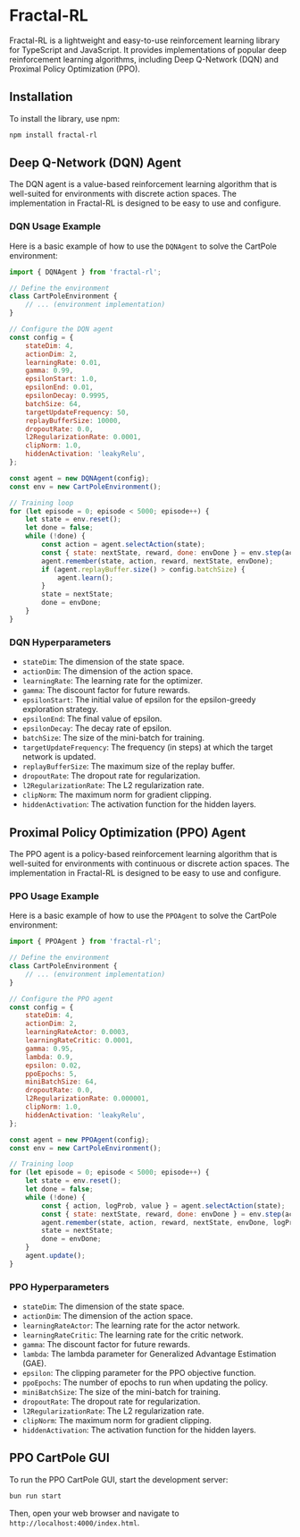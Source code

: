 # Fractal-RL

Fractal-RL is a lightweight and easy-to-use reinforcement learning library for TypeScript and JavaScript. It provides implementations of popular deep reinforcement learning algorithms, including Deep Q-Network (DQN) and Proximal Policy Optimization (PPO).

## Installation

To install the library, use npm:

```bash
npm install fractal-rl
```

## Deep Q-Network (DQN) Agent

The DQN agent is a value-based reinforcement learning algorithm that is well-suited for environments with discrete action spaces. The implementation in Fractal-RL is designed to be easy to use and configure.

### DQN Usage Example

Here is a basic example of how to use the `DQNAgent` to solve the CartPole environment:

```javascript
import { DQNAgent } from 'fractal-rl';

// Define the environment
class CartPoleEnvironment {
    // ... (environment implementation)
}

// Configure the DQN agent
const config = {
    stateDim: 4,
    actionDim: 2,
    learningRate: 0.01,
    gamma: 0.99,
    epsilonStart: 1.0,
    epsilonEnd: 0.01,
    epsilonDecay: 0.9995,
    batchSize: 64,
    targetUpdateFrequency: 50,
    replayBufferSize: 10000,
    dropoutRate: 0.0,
    l2RegularizationRate: 0.0001,
    clipNorm: 1.0,
    hiddenActivation: 'leakyRelu',
};

const agent = new DQNAgent(config);
const env = new CartPoleEnvironment();

// Training loop
for (let episode = 0; episode < 5000; episode++) {
    let state = env.reset();
    let done = false;
    while (!done) {
        const action = agent.selectAction(state);
        const { state: nextState, reward, done: envDone } = env.step(action);
        agent.remember(state, action, reward, nextState, envDone);
        if (agent.replayBuffer.size() > config.batchSize) {
            agent.learn();
        }
        state = nextState;
        done = envDone;
    }
}
```

### DQN Hyperparameters

-   `stateDim`: The dimension of the state space.
-   `actionDim`: The dimension of the action space.
-   `learningRate`: The learning rate for the optimizer.
-   `gamma`: The discount factor for future rewards.
-   `epsilonStart`: The initial value of epsilon for the epsilon-greedy exploration strategy.
-   `epsilonEnd`: The final value of epsilon.
-   `epsilonDecay`: The decay rate of epsilon.
-   `batchSize`: The size of the mini-batch for training.
-   `targetUpdateFrequency`: The frequency (in steps) at which the target network is updated.
-   `replayBufferSize`: The maximum size of the replay buffer.
-   `dropoutRate`: The dropout rate for regularization.
-   `l2RegularizationRate`: The L2 regularization rate.
-   `clipNorm`: The maximum norm for gradient clipping.
-   `hiddenActivation`: The activation function for the hidden layers.

## Proximal Policy Optimization (PPO) Agent

The PPO agent is a policy-based reinforcement learning algorithm that is well-suited for environments with continuous or discrete action spaces. The implementation in Fractal-RL is designed to be easy to use and configure.

### PPO Usage Example

Here is a basic example of how to use the `PPOAgent` to solve the CartPole environment:

```javascript
import { PPOAgent } from 'fractal-rl';

// Define the environment
class CartPoleEnvironment {
    // ... (environment implementation)
}

// Configure the PPO agent
const config = {
    stateDim: 4,
    actionDim: 2,
    learningRateActor: 0.0003,
    learningRateCritic: 0.0001,
    gamma: 0.95,
    lambda: 0.9,
    epsilon: 0.02,
    ppoEpochs: 5,
    miniBatchSize: 64,
    dropoutRate: 0.0,
    l2RegularizationRate: 0.000001,
    clipNorm: 1.0,
    hiddenActivation: 'leakyRelu',
};

const agent = new PPOAgent(config);
const env = new CartPoleEnvironment();

// Training loop
for (let episode = 0; episode < 5000; episode++) {
    let state = env.reset();
    let done = false;
    while (!done) {
        const { action, logProb, value } = agent.selectAction(state);
        const { state: nextState, reward, done: envDone } = env.step(action);
        agent.remember(state, action, reward, nextState, envDone, logProb, value);
        state = nextState;
        done = envDone;
    }
    agent.update();
}
```

### PPO Hyperparameters

-   `stateDim`: The dimension of the state space.
-   `actionDim`: The dimension of the action space.
-   `learningRateActor`: The learning rate for the actor network.
-   `learningRateCritic`: The learning rate for the critic network.
-   `gamma`: The discount factor for future rewards.
-   `lambda`: The lambda parameter for Generalized Advantage Estimation (GAE).
-   `epsilon`: The clipping parameter for the PPO objective function.
-   `ppoEpochs`: The number of epochs to run when updating the policy.
-   `miniBatchSize`: The size of the mini-batch for training.
-   `dropoutRate`: The dropout rate for regularization.
-   `l2RegularizationRate`: The L2 regularization rate.
-   `clipNorm`: The maximum norm for gradient clipping.
-   `hiddenActivation`: The activation function for the hidden layers.

## PPO CartPole GUI

To run the PPO CartPole GUI, start the development server:

```bash
bun run start
```

Then, open your web browser and navigate to `http://localhost:4000/index.html`.
